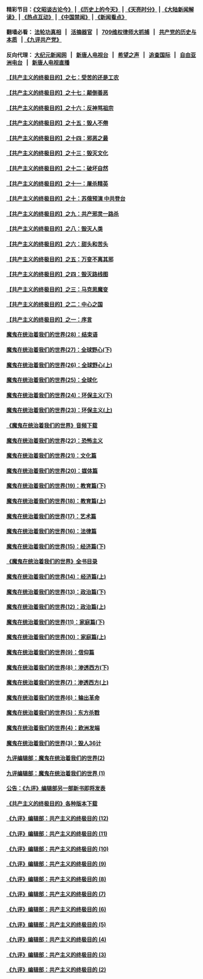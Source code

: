 #### 精彩节目：[《文昭谈古论今》](http://134.209.198.168/wenzhao) | [《历史上的今天》](http://134.209.198.168/today-in-history) | [《天亮时分》](http://134.209.198.168/tianliang) | [《大陆新闻解读》](http://134.209.198.168/ntdtv-comedy) | [《热点互动》](http://134.209.198.168/ntdtv-rdhd)  | [《中国禁闻》](http://134.209.198.168/ntdtv-news) | [《新闻看点》](http://134.209.198.168/news-insight) 

  #### 翻墙必看： [法轮功真相](http://134.209.198.168:10000/videos/truth.html) &nbsp;&nbsp;|&nbsp;&nbsp; [活摘器官](http://134.209.198.168:10000/videos/res/Organs/) &nbsp;&nbsp;|&nbsp;&nbsp; [709维权律师大抓捕](http://134.209.198.168:10000/videos/709/) &nbsp;&nbsp;|&nbsp;&nbsp; [共产党的历史与本质](http://134.209.198.168:10000/videos/ccp.html) &nbsp;&nbsp;| [《九评共产党》](http://134.209.198.168:10000/videos/jiuping/) 

#### 反向代理： [大纪元新闻网](http://134.209.198.168:10080/) &nbsp;&nbsp;|&nbsp;&nbsp; [新唐人电视台](http://134.209.198.168:8000/) &nbsp;&nbsp;|&nbsp;&nbsp; [希望之声](http://134.209.198.168:8200/) &nbsp;&nbsp;|&nbsp;&nbsp; [追查国际](http://134.209.198.168:10010/) &nbsp;&nbsp;|&nbsp;&nbsp; [自由亚洲电台](http://134.209.198.168:9800/) &nbsp;&nbsp;|&nbsp;&nbsp; [新唐人电视直播](http://134.209.198.168/) 

#### [【共产主义的终极目的】之七：受苦的还是工农](../pages/nsc422/n11101809.md?t=04160908) 

#### [【共产主义的终极目的】之十七：颠倒善恶](../pages/nsc422/n11179782.md?t=04160908) 

#### [【共产主义的终极目的】之十六：反神骂祖宗](../pages/nsc422/n11166798.md?t=04160908) 

#### [【共产主义的终极目的】之十五：毁人不倦](../pages/nsc422/n11166792.md?t=04160908) 

#### [【共产主义的终极目的】之十四：邪恶之最](../pages/nsc422/n11150249.md?t=04160908) 

#### [【共产主义的终极目的】之十三：毁灭文化](../pages/nsc422/n11135227.md?t=04160908) 

#### [【共产主义的终极目的】之十二：破坏自然](../pages/nsc422/n11135214.md?t=04160908) 

#### [【共产主义的终极目的】之十一：屠杀精英](../pages/nsc422/n11118442.md?t=04160908) 

#### [【共产主义的终极目的】之十：苏俄预演 中共登台](../pages/nsc422/n11118424.md?t=04160908) 

#### [【共产主义的终极目的】之九：共产邪灵一路杀](../pages/nsc422/n11114139.md?t=04160908) 

#### [【共产主义的终极目的】之八：毁灭人类](../pages/nsc422/n11108503.md?t=04160908) 

#### [【共产主义的终极目的】之六：甜头和苦头](../pages/nsc422/n11096971.md?t=04160908) 

#### [【共产主义的终极目的】之五：万变不离其邪](../pages/nsc422/n11091285.md?t=04160908) 

#### [【共产主义的终极目的】之四：毁灭路线图](../pages/nsc422/n11086284.md?t=04160908) 

#### [【共产主义的终极目的】之三：马克思魔变](../pages/nsc422/n11061941.md?t=04160908) 

#### [【共产主义的终极目的】之二：中心之国](../pages/nsc422/n11047728.md?t=04160908) 

#### [【共产主义的终极目的】之一：序言](../pages/nsc422/n11086077.md?t=04160908) 

#### [魔鬼在统治着我们的世界(28)：结束语](../pages/nsc422/n10936246.md?t=04160908) 

#### [魔鬼在统治着我们的世界(27)：全球野心(下)](../pages/nsc422/n10928319.md?t=04160908) 

#### [魔鬼在统治着我们的世界(26)：全球野心(上)](../pages/nsc422/n10900318.md?t=04160908) 

#### [魔鬼在统治着我们的世界(25)：全球化](../pages/nsc422/n10788205.md?t=04160908) 

#### [魔鬼在统治着我们的世界(24)：环保主义(下)](../pages/nsc422/n10695307.md?t=04160908) 

#### [魔鬼在统治着我们的世界(23)：环保主义(上)](../pages/nsc422/n10688613.md?t=04160908) 

#### [《魔鬼在统治着我们的世界》音频下载](../pages/nsc422/n10635553.md?t=04160908) 

#### [魔鬼在统治着我们的世界(22)：恐怖主义](../pages/nsc422/n10614727.md?t=04160908) 

#### [魔鬼在统治着我们的世界(21)：文化篇](../pages/nsc422/n10597706.md?t=04160908) 

#### [魔鬼在统治着我们的世界(20)：媒体篇](../pages/nsc422/n10586579.md?t=04160908) 

#### [魔鬼在统治着我们的世界(19)：教育篇(下)](../pages/nsc422/n10564808.md?t=04160908) 

#### [魔鬼在统治着我们的世界(18)：教育篇(上)](../pages/nsc422/n10526970.md?t=04160908) 

#### [魔鬼在统治着我们的世界(17)：艺术篇](../pages/nsc422/n10499093.md?t=04160908) 

#### [魔鬼在统治着我们的世界(16)：法律篇](../pages/nsc422/n10485969.md?t=04160908) 

#### [魔鬼在统治着我们的世界(15)：经济篇(下)](../pages/nsc422/n10469975.md?t=04160908) 

#### [《魔鬼在统治着我们的世界》全书目录](../pages/nsc422/n10464261.md?t=04160908) 

#### [魔鬼在统治着我们的世界(14)：经济篇(上)](../pages/nsc422/n10457370.md?t=04160908) 

#### [魔鬼在统治着我们的世界(13)：政治篇(下)](../pages/nsc422/n10448270.md?t=04160908) 

#### [魔鬼在统治着我们的世界(12)：政治篇(上)](../pages/nsc422/n10444576.md?t=04160908) 

#### [魔鬼在统治着我们的世界(11)：家庭篇(下)](../pages/nsc422/n10440961.md?t=04160908) 

#### [魔鬼在统治着我们的世界(10)：家庭篇(上)](../pages/nsc422/n10435448.md?t=04160908) 

#### [魔鬼在统治着我们的世界(9)：信仰篇](../pages/nsc422/n10432159.md?t=04160908) 

#### [魔鬼在统治着我们的世界(8)：渗透西方(下)](../pages/nsc422/n10429603.md?t=04160908) 

#### [魔鬼在统治着我们的世界(7)：渗透西方(上)](../pages/nsc422/n10426013.md?t=04160908) 

#### [魔鬼在统治着我们的世界(6)：输出革命](../pages/nsc422/n10421536.md?t=04160908) 

#### [魔鬼在统治着我们的世界(5)：东方杀戮](../pages/nsc422/n10417707.md?t=04160908) 

#### [魔鬼在统治着我们的世界(4)：欧洲发端](../pages/nsc422/n10414890.md?t=04160908) 

#### [魔鬼在统治着我们的世界(3)：毁人36计](../pages/nsc422/n10411583.md?t=04160908) 

#### [九评编辑部：魔鬼在统治着我们的世界(2)](../pages/nsc422/n10410036.md?t=04160908) 

#### [九评编辑部：魔鬼在统治着我们的世界 (1)](../pages/nsc422/n10406825.md?t=04160908) 

#### [公告：《九评》编辑部另一部新书即将发表](../pages/nsc422/n10405104.md?t=04160908) 

#### [《共产主义的终极目的》各种版本下载](../pages/nsc422/n10022138.md?t=04160908) 

#### [《九评》编辑部：共产主义的终极目的 (12)](../pages/nsc422/n9933272.md?t=04160908) 

#### [《九评》编辑部：共产主义的终极目的 (11)](../pages/nsc422/n9924973.md?t=04160908) 

#### [《九评》编辑部：共产主义的终极目的 (10)](../pages/nsc422/n9920883.md?t=04160908) 

#### [《九评》编辑部：共产主义的终极目的 (9)](../pages/nsc422/n9916363.md?t=04160908) 

#### [《九评》编辑部：共产主义的终极目的 (8)](../pages/nsc422/n9912488.md?t=04160908) 

#### [《九评》编辑部：共产主义的终极目的 (7)](../pages/nsc422/n9901176.md?t=04160908) 

#### [《九评》编辑部：共产主义的终极目的 (6)](../pages/nsc422/n9899359.md?t=04160908) 

#### [《九评》编辑部：共产主义的终极目的 (5)](../pages/nsc422/n9893174.md?t=04160908) 

#### [《九评》编辑部：共产主义的终极目的 (4)](../pages/nsc422/n9891246.md?t=04160908) 

#### [《九评》编辑部：共产主义的终极目的 (3)](../pages/nsc422/n9879879.md?t=04160908) 

#### [《九评》编辑部：共产主义的终极目的 (2)](../pages/nsc422/n9876205.md?t=04160908) 

